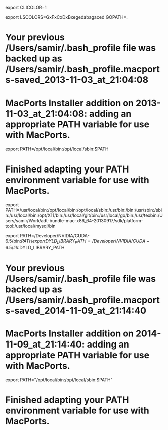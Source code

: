 export CLICOLOR=1


export LSCOLORS=GxFxCxDxBxegedabagaced
GOPATH=.


##
# Your previous /Users/samir/.bash_profile file was backed up as /Users/samir/.bash_profile.macports-saved_2013-11-03_at_21:04:08
##

# MacPorts Installer addition on 2013-11-03_at_21:04:08: adding an appropriate PATH variable for use with MacPorts.
export PATH=/opt/local/bin:/opt/local/sbin:$PATH
# Finished adapting your PATH environment variable for use with MacPorts.

export PATH=/usr/local/bin:/opt/local/bin:/opt/local/sbin:/usr/bin:/bin:/usr/sbin:/sbin:/usr/local/bin:/opt/X11/bin:/usr/local/git/bin:/usr/local/go/bin:/usr/texbin:/Users/samir/Work/adt-bundle-mac-x86_64-20130917/sdk/platform-tool:/usr/local/mysql/bin

export PATH=/Developer/NVIDIA/CUDA-6.5/bin:$PATH
export DYLD_LIBRARY_PATH=/Developer/NVIDIA/CUDA-6.5/lib:$DYLD_LIBRARY_PATH


##
# Your previous /Users/samir/.bash_profile file was backed up as /Users/samir/.bash_profile.macports-saved_2014-11-09_at_21:14:40
##

# MacPorts Installer addition on 2014-11-09_at_21:14:40: adding an appropriate PATH variable for use with MacPorts.
export PATH="/opt/local/bin:/opt/local/sbin:$PATH"
# Finished adapting your PATH environment variable for use with MacPorts.

